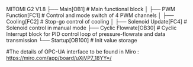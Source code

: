 MITOMI G2 V1.8
├── Main[OB1]  # Main functional block
│   ├── PWM Function[FC1]  # Control and mode switch of 4 PWM channels
│   ├── Cooling[FC2]  # Stop-go control of cooling
│   ├── Solenoid Update[FC4]  # Solenoid control in manual mode 
├── Cyclic Flowrate[OB30]   # Cyclic Interrupt block for PID control loop of pressure-flowrate and data transmission
└── Startup[OB100]  # Init value storage

#The details of OPC-UA interface to be found in Miro : https://miro.com/app/board/uXjVP7_18YY=/